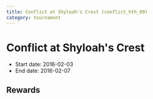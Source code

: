```yaml
---
title: Conflict at Shyloah's Crest (conflict_hth_09)
category: tournament
---
```

# Conflict at Shyloah's Crest

  * Start date: 2016-02-03
  * End date: 2016-02-07

## Rewards

